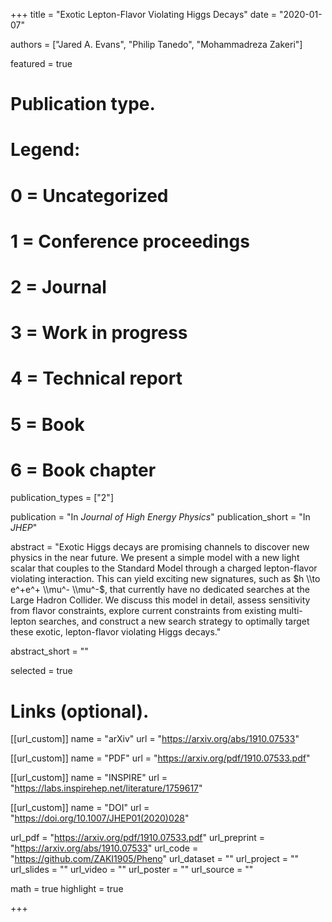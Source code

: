 +++
title = "Exotic Lepton-Flavor Violating Higgs Decays"
date = "2020-01-07"

authors = ["Jared A. Evans", "Philip Tanedo", "Mohammadreza Zakeri"]

featured = true

# Publication type.
# Legend:
# 0 = Uncategorized
# 1 = Conference proceedings
# 2 = Journal
# 3 = Work in progress
# 4 = Technical report
# 5 = Book
# 6 = Book chapter
publication_types = ["2"]

publication = "In *Journal of High Energy Physics*"
publication_short = "In *JHEP*"

abstract = "Exotic Higgs decays are promising channels to discover new physics in the near future. We present a simple model with a new light scalar that couples to the Standard Model through a charged lepton-flavor violating interaction. This can yield exciting new signatures, such as $h \\to e^+e^+ \\mu^- \\mu^-$, that currently have no dedicated searches at the Large Hadron Collider. We discuss this model in detail, assess sensitivity from flavor constraints, explore current constraints from existing multi-lepton searches, and construct a new search strategy to optimally target these exotic, lepton-flavor violating Higgs decays."

abstract_short = ""

selected = true

# Links (optional).
[[url_custom]]
name = "arXiv"
url = "https://arxiv.org/abs/1910.07533"

[[url_custom]]
name = "PDF"
url = "https://arxiv.org/pdf/1910.07533.pdf"

[[url_custom]]
name = "INSPIRE"
url = "https://labs.inspirehep.net/literature/1759617"

[[url_custom]]
name = "DOI"
url = "https://doi.org/10.1007/JHEP01(2020)028"

url_pdf = "https://arxiv.org/pdf/1910.07533.pdf"
url_preprint = "https://arxiv.org/abs/1910.07533"
url_code = "https://github.com/ZAKI1905/Pheno"
url_dataset = ""
url_project = ""
url_slides = ""
url_video = ""
url_poster = ""
url_source = ""

math = true
highlight = true

+++
